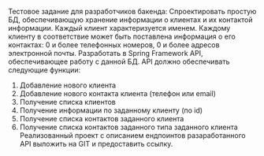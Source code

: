 Тестовое задание для разработчиков бакенда:
Спроектировать простую БД, обеспечивающую хранение информации о клиентах и их контактой информации.
Каждый клиент характеризуется именем.
Каждому клиенту в соответствие может быть поставлена информация о его контактах: 0 и более телефонных номеров, 0 и более адресов электронной почты.
Разработать в Spring Framework API, обеспечивающее работу с данной БД.
API должно обеспечивать следующие функции:
1) Добавление нового клиента
2) Добавление нового контакта клиента (телефон или email)
3) Получение списка клиентов
4) Получение информации по заданному клиенту (по id)
5) Получение списка контактов заданного клиента
6) Получение списка контактов заданного типа заданного клиента
   Реализованный проект с описанием ендпоинтов разаработанного API выложить на GIT и предоставить ссылку.